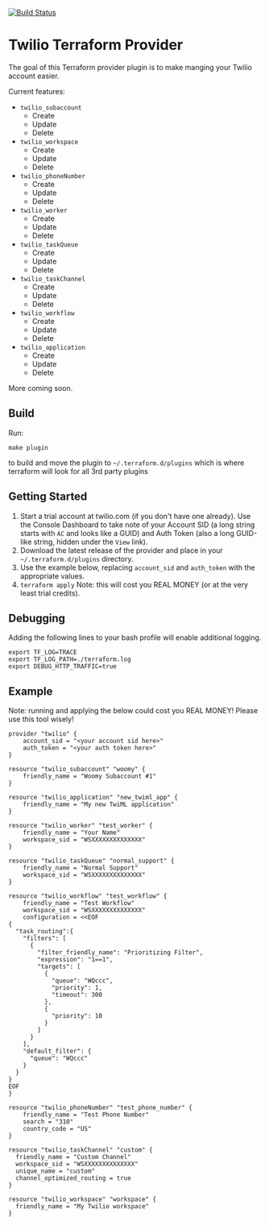 [![Build Status](https://travis-ci.com/Preskton/terraform-provider-twilio.svg?branch=master)](https://travis-ci.com/Preskton/terraform-provider-twilio)

# Twilio Terraform Provider

The goal of this Terraform provider plugin is to make manging your Twilio account easier.

Current features:

- `twilio_subaccount`
  - Create
  - Update
  - Delete
- `twilio_workspace`
  - Create
  - Update
  - Delete
- `twilio_phoneNumber`
  - Create
  - Update
  - Delete
- `twilio_worker`
  - Create
  - Update
  - Delete
- `twilio_taskQueue`
  - Create
  - Update
  - Delete
- `twilio_taskChannel`
  - Create
  - Update
  - Delete
- `twilio_workflow`
  - Create
  - Update
  - Delete
- `twilio_application`
  - Create
  - Update
  - Delete

More coming soon.

## Build
Run:
```
make plugin
```
to build and move the plugin to `~/.terraform.d/plugins` which is where terraform will look for all 3rd party plugins

## Getting Started

1. Start a trial account at twilio.com (if you don't have one already). Use the Console Dashboard to take note of your Account SID (a long string starts with `AC` and looks like a GUID) and Auth Token (also a long GUID-like string, hidden under the `View` link).
2. Download the latest release of the provider and place in your `~/.terraform.d/plugins` directory.
3. Use the example below, replacing `account_sid` and `auth_token` with the appropriate values.
4. `terraform apply` Note: this will cost you REAL MONEY (or at the very least trial credits).

## Debugging

Adding the following lines to your bash profile will enable additional logging.
```
export TF_LOG=TRACE
export TF_LOG_PATH=./terraform.log
export DEBUG_HTTP_TRAFFIC=true
```
## Example

Note: running and applying the below could cost you REAL MONEY! Please use this tool wisely!

```hcl
provider "twilio" {
    account_sid = "<your account sid here>"
    auth_token = "<your auth token here>"
}

resource "twilio_subaccount" "woomy" {
    friendly_name = "Woomy Subaccount #1"
}

resource "twilio_application" "new_twiml_app" {
    friendly_name = "My new TwiML application"
}

resource "twilio_worker" "test_worker" {
    friendly_name = "Your Name"
    workspace_sid = "WSXXXXXXXXXXXXXX"
}

resource "twilio_taskQueue" "normal_support" {
    friendly_name = "Normal Support"
    workspace_sid = "WSXXXXXXXXXXXXXX"
}

resource "twilio_workflow" "test_workflow" {
    friendly_name = "Test Workflow"
    workspace_sid = "WSXXXXXXXXXXXXXX"
    configuration = <<EOF
{
  "task_routing":{
    "filters": [
      {
        "filter_friendly_name": "Prioritizing Filter",
        "expression": "1==1",
        "targets": [
          {
            "queue": "WQccc",
            "priority": 1,
            "timeout": 300
          },
          {
            "priority": 10
          }
        ]
      }
    ], 
    "default_filter": {
      "queue": "WQccc"
    }
  }
}
EOF
}

resource "twilio_phoneNumber" "test_phone_number" {
    friendly_name = "Test Phone Number"
    search = "310"
    country_code = "US"
}

resource "twilio_taskChannel" "custom" {
  friendly_name = "Custom Channel"
  workspace_sid = "WSXXXXXXXXXXXXXX"
  unique_name = "custom"
  channel_optimized_routing = true
}

resource "twilio_workspace" "workspace" {
  friendly_name = "My Twilio workspace"
}
```
